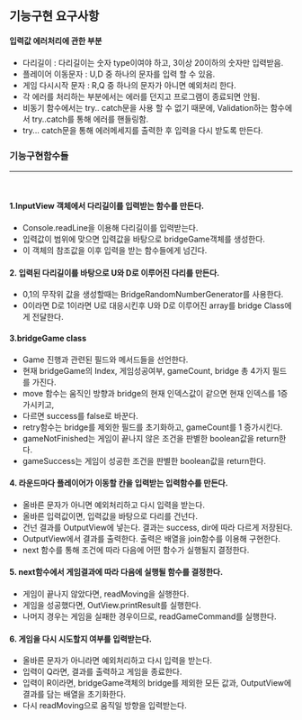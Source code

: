 ## 기능구현 요구사항

#### 입력값 에러처리에 관한 부분
* 다리길이 : 다리길이는 숫자 type이여야 하고, 3이상 20이하의 숫자만 입력받음.
* 플레이어 이동문자 : U,D 중 하나의 문자를 입력 할 수 있음. 
* 게임 다시시작 문자 : R,Q 중 하나의 문자가 아니면 예외처리 한다.
* 각 에러를 처리하는 부분에서는 에러를 던지고 프로그램이 종료되면 안됨.
* 비동기 함수에서는 try.. catch문을 사용 할 수 없기 때문에, Validation하는 함수에서 try..catch를 통해 에러를 핸들링함. 
* try... catch문을 통해 에러메세지를 출력한 후 입력을 다시 받도록 만든다.



### 기능구현함수들
<hr/>
<br/>

#### 1.InputView 객체에서 다리길이를 입력받는 함수를 만든다.<br/>
* Console.readLine을 이용해 다리길이를 입력받는다.
* 입력값이 범위에 맞으면 입력값을 바탕으로 bridgeGame객체를 생성한다.
* 이 객체의 참조값을 이후 입력을 받는 함수들에게 넘긴다.

#### 2. 입력된 다리길이를 바탕으로 U와 D로 이루어진 다리를 만든다. <br/>
* 0,1의 무작위 값을 생성할때는 BridgeRandomNumberGenerator를 사용한다.
* 0이라면 D로 1이라면 U로 대응시킨후 U와 D로 이루어진 array를 bridge Class에게 전달한다.

#### 3.bridgeGame class
* Game 진행과 관련된 필드와 메서드들을 선언한다. 
* 현재 bridgeGame의 Index, 게임성공여부, gameCount, bridge 총 4가지 필드를 가진다.
* move 함수는 움직인 방향과 bridge의 현재 인덱스값이 같으면 현재 인덱스를 1증가시키고,
* 다르면 success를 false로 바꾼다.
* retry함수는 bridge를 제외한 필드를 초기화하고, gameCount를 1 증가시킨다.
* gameNotFinished는 게임이 끝나지 않은 조건을 판별한 boolean값을 return한다.
* gameSuccess는 게임이 성공한 조건을 판별한 boolean값을 return한다. 

#### 4. 라운드마다 플레이어가 이동할 칸을 입력받는 입력함수를 만든다.
* 올바른 문자가 아니면 예외처리하고 다시 입력을 받는다.
* 올바른 입력값이면, 입력값을 바탕으로 다리를 건넌다.
* 건넌 결과를 OutputView에 넣는다. 결과는 success, dir에 따라 다르게 저장된다.
* OutputView에서 결과를 출력한다. 출력은 배열을 join함수를 이용해 구현한다.
* next 함수를 통해 조건에 따라 다음에 어떤 함수가 실행될지 결정한다.

#### 5. next함수에서 게임결과에 따라 다음에 실행될 함수를 결정한다.
* 게임이 끝나지 않았다면, readMoving을 실행한다.
* 게임을 성공했다면, OutView.printResult를 실행한다.
* 나머지 경우는 게임을 실패한 경우이므로, readGameCommand를 실행한다.

#### 6. 게임을 다시 시도할지 여부를 입력받는다.
* 올바른 문자가 아니라면 예외처리하고 다시 입력을 받는다. 
* 입력이 Q라면, 결과를 출력하고 게임을 종료한다.
* 입력이 R이라면, bridgeGame객체의 bridge를 제외한 모든 값과, OutputView에 결과를 담는 배열을 초기화한다.
* 다시 readMoving으로 움직일 방향을 입력받는다.

